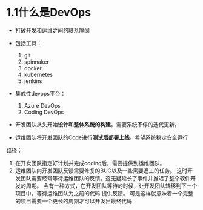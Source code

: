 # 1.1什么是DevOps

- 打破开发和运维之间的联系隔阂
- 包括工具：
  1. git
  2. spinnaker
  3. docker
  4. kubernetes
  5. jenkins
- 集成性devops平台：
  1. Azure DevOps
  2. Coding DevOps

- 开发团队从头开始**设计和整体系统的构建**。需要系统不停的迭代更新。
- 运维团队将开发团队的Code进行**测试后部署上线**。希望系统稳定安全运行

路径：
1. 在开发团队指定好计划并完成coding后，需要提供到运维团队。
2. 运维团队向开发团队反馈需要修复的BUG以及一些需要返工的任务。 这时开发团队需要经常等待运维团队的反馈。这无疑延长了事件并推迟了整个软件开发的周期。 会有一种方式，在开发团队等待的时候，让开发团队转移到下一个项目中。等待运维团队为之前的代码 提供反馈。 可是这样就意味着一个完整的项目需要一个更长的周期才可以开发出最终代码